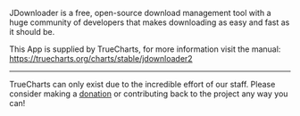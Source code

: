 JDownloader is a free, open-source download management tool with a huge community of developers that makes downloading as easy and fast as it should be.

This App is supplied by TrueCharts, for more information visit the manual: https://truecharts.org/charts/stable/jdownloader2

---

TrueCharts can only exist due to the incredible effort of our staff.
Please consider making a [donation](https://truecharts.org/docs/about/sponsor) or contributing back to the project any way you can!
